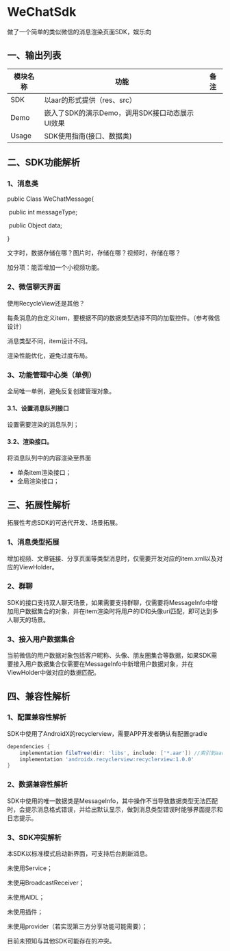 # WeChatSdk
做了一个简单的类似微信的消息渲染页面SDK，娱乐向

## 一、输出列表

| 模块名称 | 功能                                           | 备注 |
| -------- | ---------------------------------------------- | ---- |
| SDK      | 以aar的形式提供（res、src）                    |      |
| Demo     | 嵌入了SDK的演示Demo，调用SDK接口动态展示UI效果 |      |
| Usage    | SDK使用指南(接口、数据类)                      |      |



## 二、SDK功能解析

### 1、消息类

public Class WeChatMessage{

​		public int messageType;

​		public Object data;

}

文字时，数据存储在哪？图片时，存储在哪？视频时，存储在哪？



加分项：能否增加一个小视频功能。



### 2、微信聊天界面

使用RecycleView还是其他？

每条消息的自定义item，要根据不同的数据类型选择不同的加载控件。（参考微信设计）

消息类型不同，item设计不同。

渲染性能优化，避免过度布局。



### 3、功能管理中心类（单例）

全局唯一单例，避免反复创建管理对象。

#### 3.1、设置消息队列接口

设置需要渲染的消息队列；

#### 3.2、渲染接口。

将消息队列中的内容渲染至界面

- 单条item渲染接口；
- 全局渲染接口；





## 三、拓展性解析

拓展性考虑SDK的可迭代开发、场景拓展。

### 1、消息类型拓展

增加视频、文章链接、分享页面等类型消息时，仅需要开发对应的item.xml以及对应的ViewHolder。

### 2、群聊

SDK的接口支持双人聊天场景，如果需要支持群聊，仅需要将MessageInfo中增加用户数据集合的对象，并在item渲染时将用户的ID和头像uri匹配，即可达到多人聊天的场景。

### 3、接入用户数据集合

当前微信的用户数据对象包括客户昵称、头像、朋友圈集合等数据，如果SDK需要接入用户数据集合仅需要在MessageInfo中新增用户数据对象，并在ViewHolder中做对应的数据匹配。



## 四、兼容性解析

### 1、配置兼容性解析

SDK中使用了AndroidX的recyclerview，需要APP开发者确认有配置gradle

```groovy
dependencies {    
    implementation fileTree(dir: 'libs', include: ['*.aar']) //索引到aar即可  
    implementation 'androidx.recyclerview:recyclerview:1.0.0'
}
```

### 2、数据兼容性解析

SDK中使用的唯一数据类是MessageInfo，其中操作不当导致数据类型无法匹配时，会提示消息格式错误，并给出默认显示，做到消息类型错误时能够界面提示和日志提示。

### 3、SDK冲突解析

本SDK以标准模式启动新界面，可支持后台刷新消息。

未使用Service；

未使用BroadcastReceiver；

未使用AIDL；

未使用插件；

未使用provider（若实现第三方分享功能可能需要）；

目前未预知与其他SDK可能存在的冲突。
